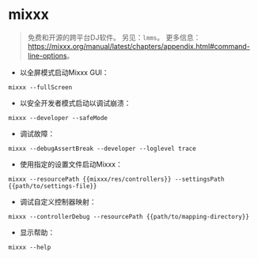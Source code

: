 # mixxx

> 免费和开源的跨平台DJ软件。
> 另见：`lmms`。
> 更多信息：<https://mixxx.org/manual/latest/chapters/appendix.html#command-line-options>。

- 以全屏模式启动Mixxx GUI：

`mixxx --fullScreen`

- 以安全开发者模式启动以调试崩溃：

`mixxx --developer --safeMode`

- 调试故障：

`mixxx --debugAssertBreak --developer --loglevel trace`

- 使用指定的设置文件启动Mixxx：

`mixxx --resourcePath {{mixxx/res/controllers}} --settingsPath {{path/to/settings-file}}`

- 调试自定义控制器映射：

`mixxx --controllerDebug --resourcePath {{path/to/mapping-directory}}`

- 显示帮助：

`mixxx --help`